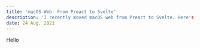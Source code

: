 ```yaml
---
title: 'macOS Web: From Preact to Svelte'
description: 'I recently moved macOS web from Preact to Svelte. Here's the firsthand account of my experience'
date: 24 Aug, 2021
---
```


Hello
